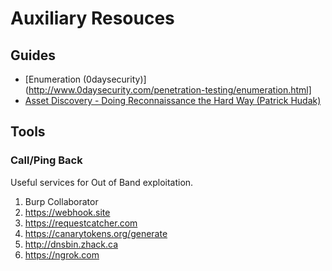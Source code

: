 # Auxiliary Resouces

## Guides
* [Enumeration (0daysecurity)](http://www.0daysecurity.com/penetration-testing/enumeration.html]
* [Asset Discovery - Doing Reconnaissance the Hard Way (Patrick Hudak)](https://0xpatrik.com/asset-discovery/)

## Tools

### Call/Ping Back

Useful services for Out of Band exploitation.
1. Burp Collaborator
2. https://webhook.site
3. https://requestcatcher.com
4. https://canarytokens.org/generate
5. http://dnsbin.zhack.ca
6. https://ngrok.com